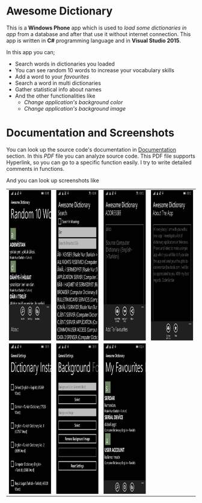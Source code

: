 # Awesome Dictionary

This is a **Windows Phone** app which is used to *load some dictionaries in app* from a database and after that use it without internet connection.
This app is written in **C#** programming language and in **Visual Studio 2015**. 

In this app you can;

 - Search words in dictionaries you loaded
 - You can see random 10 words to increase your vocabulary skills
 - Add a word to your *favourites*
 - Search a word in multi dictionaries
 - Gather statistical info about names
 - And the other functionalities like
	 - *Change application's background color*
	 - *Change application's background image*
	
# Documentation and Screenshots

You can look up the source code's documentation in [Documentation](https://github.com/coderserdar/AwesomeDictionary/blob/main/Documentation/AwesomeDictionary.pdf) section. In this *PDF* file you can analyze source code. This PDF file supports Hyperlink, so you can go to a specific function easily. I try to write detailed comments in functions.

And you can look up screenshots like 

<table>
   <tr>
      <td><img src="https://github.com/coderserdar/AwesomeDictionary/blob/main/Screenshots/App_Screens_01.png?raw=true" width="240" height="400"></td>
      <td><img src="https://github.com/coderserdar/AwesomeDictionary/blob/main/Screenshots/App_Screens_02.png?raw=true" width="240" height="400"></td>
      <td><img src="https://github.com/coderserdar/AwesomeDictionary/blob/main/Screenshots/App_Screens_03.png?raw=true" width="240" height="400"></td>
      <td><img src="https://github.com/coderserdar/AwesomeDictionary/blob/main/Screenshots/App_Screens_04.png?raw=true" width="240" height="400"></td>
   </tr>
   <tr>
      <td><img src="https://github.com/coderserdar/AwesomeDictionary/blob/main/Screenshots/App_Screens_05.png?raw=true" width="240" height="400"></td>
      <td><img src="https://github.com/coderserdar/AwesomeDictionary/blob/main/Screenshots/App_Screens_06.png?raw=true" width="240" height="400"></td>
      <td><img src="https://github.com/coderserdar/AwesomeDictionary/blob/main/Screenshots/App_Screens_07.png?raw=true" width="240" height="400"></td>
   </tr>
</table>
